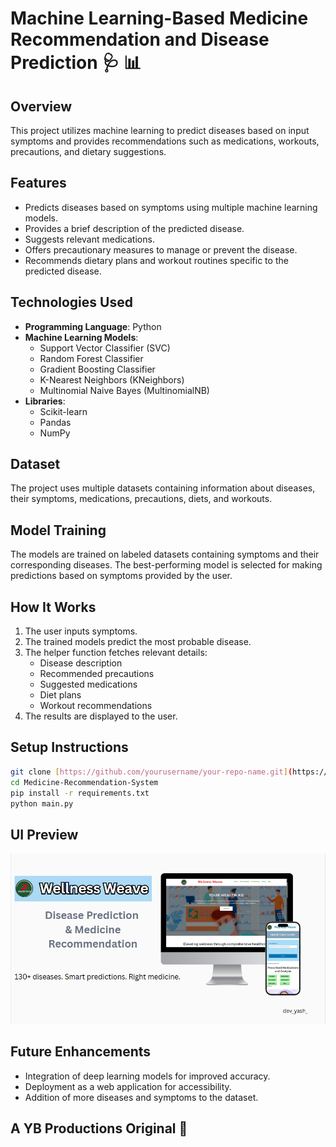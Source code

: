 # Machine Learning-Based Medicine Recommendation and Disease Prediction 🩺 📊

## Overview
This project utilizes machine learning to predict diseases based on input symptoms and provides recommendations such as medications, workouts, precautions, and dietary suggestions.

## Features
- Predicts diseases based on symptoms using multiple machine learning models.
- Provides a brief description of the predicted disease.
- Suggests relevant medications.
- Offers precautionary measures to manage or prevent the disease.
- Recommends dietary plans and workout routines specific to the predicted disease.

## Technologies Used
- **Programming Language**: Python
- **Machine Learning Models**:
  - Support Vector Classifier (SVC)
  - Random Forest Classifier
  - Gradient Boosting Classifier
  - K-Nearest Neighbors (KNeighbors)
  - Multinomial Naive Bayes (MultinomialNB)
- **Libraries**:
  - Scikit-learn
  - Pandas
  - NumPy

## Dataset
The project uses multiple datasets containing information about diseases, their symptoms, medications, precautions, diets, and workouts.

## Model Training
The models are trained on labeled datasets containing symptoms and their corresponding diseases. The best-performing model is selected for making predictions based on symptoms provided by the user.

## How It Works
1. The user inputs symptoms.
2. The trained models predict the most probable disease.
3. The helper function fetches relevant details:
   - Disease description
   - Recommended precautions
   - Suggested medications
   - Diet plans
   - Workout recommendations
4. The results are displayed to the user.



## Setup Instructions
```bash
git clone [https://github.com/yourusername/your-repo-name.git](https://github.com/Yash-Bandal/Medicine-Recommendation-System.git)
cd Medicine-Recommendation-System
pip install -r requirements.txt
python main.py
```

## UI Preview
![ui](https://github.com/Yash-Bandal/Medicine-Recommendation-System/blob/e4be9bcdd7ac0f4e38cac19ac8f65c2451925295/ML-Medicine%20Recommendation%20System/imag/med.PNG) 

## Future Enhancements
- Integration of deep learning models for improved accuracy.
- Deployment as a web application for accessibility.
- Addition of more diseases and symptoms to the dataset.

## A YB Productions Original 💊 


